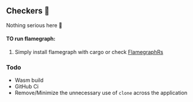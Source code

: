 ## Checkers 🦅

Nothing serious here 👀

#### TO run flamegraph:
1. Simply install flamegraph with cargo or check [FlamegraphRs](https://github.com/flamegraph-rs/flamegraph?tab=readme-ov-file#macos)


### Todo
- Wasm build
- GitHub Ci
- Remove/Minimize the unnecessary use of `clone` across the application
